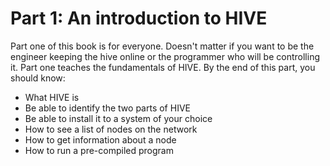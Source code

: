 # Part 1: An introduction to HIVE

Part one of this book is for everyone. Doesn't matter if you want to be the engineer keeping the hive online or the programmer who will be controlling it. Part one teaches the fundamentals of HIVE. By the end of this part, you should know:

* What HIVE is
* Be able to identify the two parts of HIVE
* Be able to install it to a system of your choice
* How to see a list of nodes on the network
* How to get information about a node
* How to run a pre-compiled program